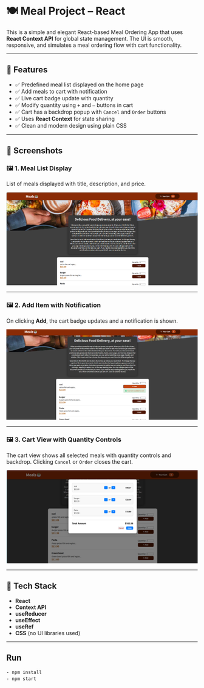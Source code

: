 # 🍽️ Meal Project – React

This is a simple and elegant React-based Meal Ordering App that uses **React Context API** for global state management. The UI is smooth, responsive, and simulates a meal ordering flow with cart functionality.

---

## 🚀 Features

- ✅ Predefined meal list displayed on the home page
- ✅ Add meals to cart with notification
- ✅ Live cart badge update with quantity
- ✅ Modify quantity using `+` and `–` buttons in cart
- ✅ Cart has a backdrop popup with `Cancel` and `Order` buttons
- ✅ Uses **React Context** for state sharing
- ✅ Clean and modern design using plain CSS

---

## 📸 Screenshots

### 🖼️ 1. Meal List Display  
List of meals displayed with title, description, and price.

![Meal List](/meal_project/src/assets/image1.png)

---

### 🖼️ 2. Add Item with Notification  
On clicking **Add**, the cart badge updates and a notification is shown.

![Add to Cart](/meal_project/src/assets/image2.png)

---

### 🖼️ 3. Cart View with Quantity Controls  
The cart view shows all selected meals with quantity controls and backdrop. Clicking `Cancel` or `Order` closes the cart.

![Cart Popup](/meal_project/src/assets/image3.png)

---

## 🧠 Tech Stack

- **React**
- **Context API**
- **useReducer**
- **useEffect**
- **useRef**
- **CSS** (no UI libraries used)

---

## Run

```bash
- npm install
- npm start

